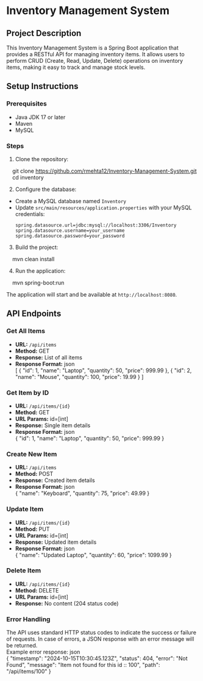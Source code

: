 # Inventory Management System

## Project Description

This Inventory Management System is a Spring Boot application that provides a RESTful API for managing inventory items. It allows users to perform CRUD (Create, Read, Update, Delete) operations on inventory items, making it easy to track and manage stock levels.

## Setup Instructions

### Prerequisites

- Java JDK 17 or later
- Maven
- MySQL

### Steps

1. Clone the repository:

&nbsp;&nbsp;&nbsp;&nbsp;git clone https://github.com/rmehta12/Inventory-Management-System.git <br>
&nbsp;&nbsp;&nbsp;&nbsp;cd inventory

2. Configure the database:

- Create a MySQL database named `Inventory`
- Update `src/main/resources/application.properties` with your MySQL credentials:
  ```
  spring.datasource.url=jdbc:mysql://localhost:3306/Inventory
  spring.datasource.username=your_username
  spring.datasource.password=your_password
  ```

3. Build the project:

&nbsp;&nbsp;&nbsp;&nbsp;mvn clean install

4. Run the application:

&nbsp;&nbsp;&nbsp;&nbsp;mvn spring-boot:run

The application will start and be available at `http://localhost:8080`.

## API Endpoints

### Get All Items

- **URL:** `/api/items`
- **Method:** GET
- **Response:** List of all items
- **Response Format:**
json <br>
[
 {
   "id": 1,
   "name": "Laptop",
   "quantity": 50,
   "price": 999.99
 },
 {
   "id": 2,
   "name": "Mouse",
   "quantity": 100,
   "price": 19.99
 }
]

### Get Item by ID
- **URL:** `/api/items/{id}`
- **Method:** GET
- **URL Params:** id=[int]
- **Response:** Single item details
- **Response Format:**
json <br>
{
  "id": 1,
  "name": "Laptop",
  "quantity": 50,
  "price": 999.99
}

### Create New Item

- **URL:** `/api/items`
- **Method:** POST
- **Response:** Created item details
- **Response Format:**
json <br>
{
  "name": "Keyboard",
  "quantity": 75,
  "price": 49.99
}

### Update Item

- **URL:** `/api/items/{id}`
- **Method:** PUT
- **URL Params:** id=[int]
- **Response:** Updated item details
- **Response Format:**
json <br>
{
  "name": "Updated Laptop",
  "quantity": 60,
  "price": 1099.99
}

### Delete Item

- **URL:** `/api/items/{id}`
- **Method:** DELETE
- **URL Params:** id=[int]
- **Response:** No content (204 status code)



### Error Handling
The API uses standard HTTP status codes to indicate the success or failure of requests. In case of errors, a JSON response with an error message will be returned.<br>
Example error response:
json<br>
{
  "timestamp": "2024-10-15T10:30:45.123Z",
  "status": 404,
  "error": "Not Found",
  "message": "Item not found for this id :: 100",
  "path": "/api/items/100"
}
